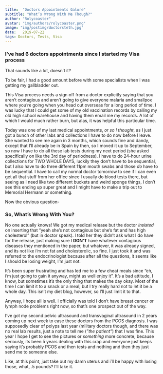 ```yaml
---
title:  "Doctors Appointments Galore"
subtitle: "What’s Wrong With Me Though?"
author: "Rolycoaster"
avatar: "img/authors/rolycoaster.png"
image: "img/postimg/doctorsteth.jpg"
date:   2019-07-22
tags: Doctors, Tests, Visa
---
```


### I’ve had 6 doctors appointments since I started my Visa process

That sounds like a lot, doesn’t it? 

To be fair, I had a good amount before with some specialists when I was getting my gallbladder out. 

This Visa process needs a sign off from a doctor explicitly saying that you aren’t contagious and aren’t going to give everyone
malaria and smallpox where you’re going when you head out overseas for a long period of time. I was lucky that I could get some of
my old vaccination records by calling my old high school warehouse and having them email me my records. A lot of which I would much 
rather burn, but alas, it was helpful this particular time. 

Today was one of my last medical appointments, *or so I thought*, as I just got a bunch of other labs and collections I have to do now before I leave. She wanted to see me again in 3 months, which sounds fine and dandy, except that I’ll already be in Spain by then, so I moved it up to September, so now I have to do all these lab tests during my next period (she asked specifically on like the 3rd day of periodness). I have to do 24-hour urine collections for TWO WHOLE DAYS, luckily they don’t have to be sequential, but I also have to do three different 11pm mouth swabs and those *do* have to be sequential. I have to call my normal doctor tomorrow to see if I can even get all that stuff from her office since I usually do blood tests there, but seeing as I need like two different buckets and weird sponge things, I don’t see this ending up super great and I might have to make a trip out to Memorial Hermann or something. 

Now the obvious question-

### So, What’s Wrong With You?

No one actually knows! We got my medical release but the doctor *insisted* on inserting that “yeah she’s not contagious but she’s fat and has high cholesterol” (but in doctor speak). I told her they didn’t ask what I do have for the release, just making sure I **DON’T** have whatever contagious diseases they mentioned in the paper, but whatever, it was already signed, and its not like i’m not fat and cholesterolic, so fine. I just took it and was referred to the endocrinologist because after all the questions, it seems like I should be losing weight, I’m just not.

It’s been super frustrating and has led me to a few cheat meals since “eh, i’m just going to gain it anyway, might as well enjoy it”. It’s a bad attitude, I know, but sometimes it’s the only thing that makes the day okay. Most of the time I can limit it to a snack or a meal, but I try really hard not to let it be a whole day. This isn’t my diet blog, however, so I’ll just limit it to that.

Anyway, I hope all is well. I officially was told I don’t have breast cancer or lymph node problems right now, so that’s one prospect out of the way. 

I’ve got my second pelvic ultrasound and transvaginal ultrasound in 2 years coming up next week to ease these doctors from the PCOS diagnosis. I was supposedly clear of polyps last year (military doctors though, and there was no real lab results, just a note to tell me (*”the patient”*) that I was fine. This year I hope I get to see the pictures or *something* more concrete, because seriously, its been 5 years dealing with this crap and everyone just keeps saying it’s probably PCOS and then tests and nothing and then they just send me to someone else. 

Like, at this point, just take out my damn uterus and i’ll be happy with losing those, what, .5 pounds? I’ll take it.
